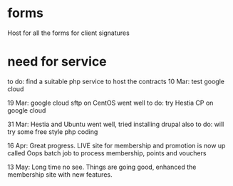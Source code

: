 # forms
Host for all the forms for client signatures

# need for service
to do: find a suitable php service to host the contracts
10 Mar: test google cloud

19 Mar: google cloud sftp on CentOS went well
to do: try Hestia CP on google cloud

31 Mar: Hestia and Ubuntu went well, tried installing drupal also
to do: will try some free style php coding

16 Apr: Great progress. LIVE site for membership and promotion is now up called Oops
batch job to process membership, points and vouchers

13 May: Long time no see. Things are going good, enhanced the membership site with new features.
